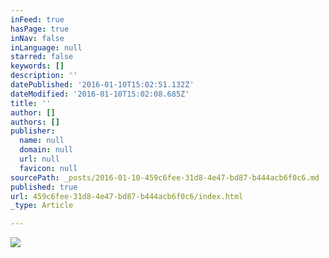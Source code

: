 ```yaml
---
inFeed: true
hasPage: true
inNav: false
inLanguage: null
starred: false
keywords: []
description: ''
datePublished: '2016-01-10T15:02:51.132Z'
dateModified: '2016-01-10T15:02:08.685Z'
title: ''
author: []
authors: []
publisher:
  name: null
  domain: null
  url: null
  favicon: null
sourcePath: _posts/2016-01-10-459c6fee-31d8-4e47-bd87-b444acb6f0c6.md
published: true
url: 459c6fee-31d8-4e47-bd87-b444acb6f0c6/index.html
_type: Article

---
```

![](https://the-grid-user-content.s3-us-west-2.amazonaws.com/8ee58787-cf31-4cac-a421-cb8ffa1af17a.jpg)